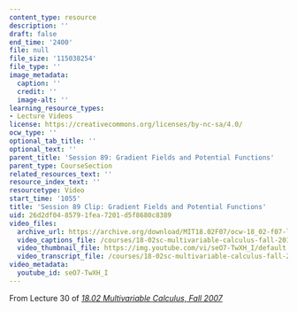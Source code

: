 ```yaml
---
content_type: resource
description: ''
draft: false
end_time: '2400'
file: null
file_size: '115038254'
file_type: ''
image_metadata:
  caption: ''
  credit: ''
  image-alt: ''
learning_resource_types:
- Lecture Videos
license: https://creativecommons.org/licenses/by-nc-sa/4.0/
ocw_type: ''
optional_tab_title: ''
optional_text: ''
parent_title: 'Session 89: Gradient Fields and Potential Functions'
parent_type: CourseSection
related_resources_text: ''
resource_index_text: ''
resourcetype: Video
start_time: '1055'
title: 'Session 89 Clip: Gradient Fields and Potential Functions'
uid: 26d2df04-8579-1fea-7201-d5f8680c8389
video_files:
  archive_url: https://archive.org/download/MIT18.02F07/ocw-18_02-f07-lec30_300k.mp4
  video_captions_file: /courses/18-02sc-multivariable-calculus-fall-2010/seO7-TwXH_I_captions.vtt
  video_thumbnail_file: https://img.youtube.com/vi/seO7-TwXH_I/default.jpg
  video_transcript_file: /courses/18-02sc-multivariable-calculus-fall-2010/seO7-TwXH_I_transcript.pdf
video_metadata:
  youtube_id: seO7-TwXH_I
---
```

From Lecture 30 of [_18.02 Multivariable Calculus, Fall 2007_](/courses/18-02-multivariable-calculus-fall-2007/video_galleries/video-lectures)